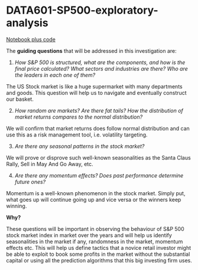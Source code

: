 # DATA601-SP500-exploratory-analysis

[Notebook plus code](project.ipynb)

The **guiding questions** that will be addressed in this investigation are:

1. _How S&P 500 is structured, what are the components, and how is the final price calculated? What sectors and industries are there? Who are the leaders in each one of them?_

The US Stock market is like a huge supermarket with many departments and goods. This question will help us to navigate and eventually construct our basket.

2. _How random are markets? Are there fat tails? How the distribution of market returns compares to the normal distribution?_

We will confirm that market returns does follow normal distribution and can use this as a risk management tool, i.e. volatility targeting.

3. _Are there any seasonal patterns in the stock market?_

We will prove or disprove such well-known seasonalities as the Santa Claus Rally, Sell in May And Go Away, etc.

4. _Are there any momentum effects? Does past performance determine future ones?_

Momentum is a well-known phenomenon in the stock market. Simply put, what goes up will continue going up and vice versa or the winners keep winning.

**Why?**

These questions will be important in observing the behaviour of S&P 500 stock market index in market over the years and will help us identify seasonalities in the market if any, randomness in the market, momentum effects etc.
This will help us define tactics that a novice retail investor might be able to exploit to book some profits in the market without the substantial capital or using all the prediction algorithms that this big investing firm uses.
